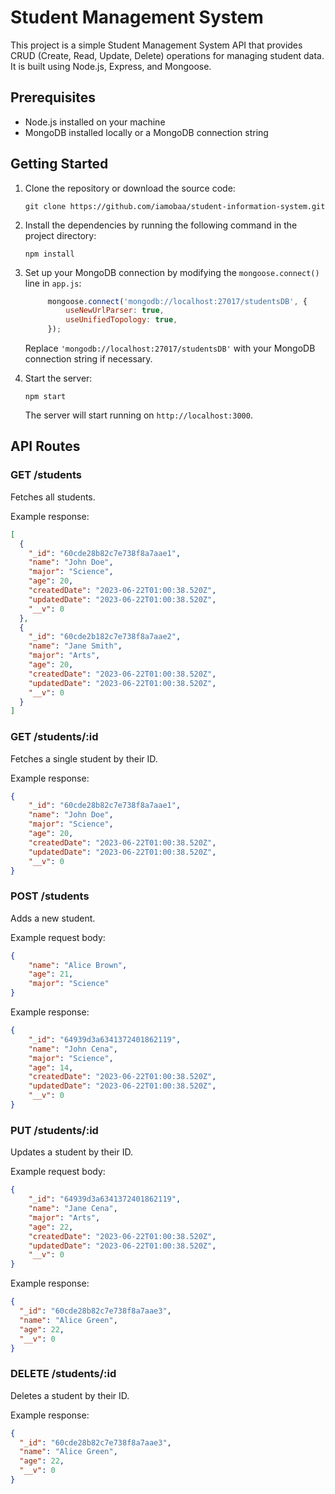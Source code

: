 # Student Management System

This project is a simple Student Management System API that provides CRUD (Create, Read, Update, Delete) operations for managing student data. It is built using Node.js, Express, and Mongoose.

## Prerequisites

- Node.js installed on your machine
- MongoDB installed locally or a MongoDB connection string

## Getting Started

1. Clone the repository or download the source code:

   ```
   git clone https://github.com/iamobaa/student-information-system.git
   ```

2. Install the dependencies by running the following command in the project directory:

   ```
   npm install
   ```

3. Set up your MongoDB connection by modifying the `mongoose.connect()` line in `app.js`:

   ```javascript
        mongoose.connect('mongodb://localhost:27017/studentsDB', {
            useNewUrlParser: true,
            useUnifiedTopology: true,
        });
   ```

   Replace `'mongodb://localhost:27017/studentsDB'` with your MongoDB connection string if necessary.

4. Start the server:

   ```
   npm start
   ```

   The server will start running on `http://localhost:3000`.

## API Routes

### GET /students

Fetches all students.

Example response:

```json
[
  {
    "_id": "60cde28b82c7e738f8a7aae1",
    "name": "John Doe",
    "major": "Science",
    "age": 20,
    "createdDate": "2023-06-22T01:00:38.520Z",
    "updatedDate": "2023-06-22T01:00:38.520Z",
    "__v": 0
  },
  {
    "_id": "60cde2b182c7e738f8a7aae2",
    "name": "Jane Smith",
    "major": "Arts",
    "age": 20,
    "createdDate": "2023-06-22T01:00:38.520Z",
    "updatedDate": "2023-06-22T01:00:38.520Z",
    "__v": 0
  }
]
```

### GET /students/:id

Fetches a single student by their ID.

Example response:

```json
{
    "_id": "60cde28b82c7e738f8a7aae1",
    "name": "John Doe",
    "major": "Science",
    "age": 20,
    "createdDate": "2023-06-22T01:00:38.520Z",
    "updatedDate": "2023-06-22T01:00:38.520Z",
    "__v": 0
}
```

### POST /students

Adds a new student.

Example request body:

```json
{
    "name": "Alice Brown",
    "age": 21,
    "major": "Science"
}
```

Example response:

```json
{
    "_id": "64939d3a6341372401862119",
    "name": "John Cena",
    "major": "Science",
    "age": 14,
    "createdDate": "2023-06-22T01:00:38.520Z",
    "updatedDate": "2023-06-22T01:00:38.520Z",
    "__v": 0
}
```

### PUT /students/:id

Updates a student by their ID.

Example request body:

```json
{
    "_id": "64939d3a6341372401862119",
    "name": "Jane Cena",
    "major": "Arts",
    "age": 22,
    "createdDate": "2023-06-22T01:00:38.520Z",
    "updatedDate": "2023-06-22T01:00:38.520Z",
    "__v": 0
}
```

Example response:

```json
{
  "_id": "60cde28b82c7e738f8a7aae3",
  "name": "Alice Green",
  "age": 22,
  "__v": 0
}
```

### DELETE /students/:id

Deletes a student by their ID.

Example response:

```json
{
  "_id": "60cde28b82c7e738f8a7aae3",
  "name": "Alice Green",
  "age": 22,
  "__v": 0
}
```
